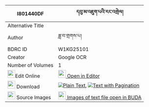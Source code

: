 |I801440DF|དབུ་མ་འཇུག་པའི་རང་འགྲེལ། 
| --- | --- 
|Alternative Title |
|Author| ཟླ་བ་གྲགས་པ།
|BDRC ID | W1KG25101
|Creator | Google OCR
|Number of Volumes| 1
|<img width="25" src="https://img.icons8.com/color/25/000000/edit-property.png">Edit Online| [<img width="25" src="https://avatars.githubusercontent.com/u/45091458?s=200&v=4"> Open in Editor](http://editor.openpecha.org/I801440DF)
|<img width="25" src="https://img.icons8.com/fluent/48/000000/download-2.png"/>  Download | [![](https://img.icons8.com/color/20/000000/txt.png)Plain Text](https://github.com/Openpecha/I801440DF/releases/download/v1/uma_jukpa_i_rangdrel_plain_I801440DF.zip), [![](https://img.icons8.com/color/20/000000/txt.png)Text with Pagination](https://github.com/Openpecha/I801440DF/releases/download/v1/uma_jukpa_i_rangdrel_pages_I801440DF.zip)
|<img width="25" src="https://img.icons8.com/plasticine/100/000000/pictures-folder.png"/>  Source Images | [<img width="25" src="https://library.bdrc.io/icons/BUDA-small.svg"> Images of text file open in BUDA](https://library.bdrc.io/show/bdr:W1KG25101)